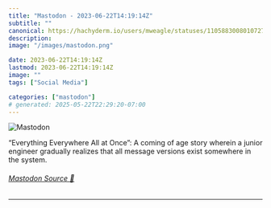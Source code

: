 ```yaml
---
title: "Mastodon - 2023-06-22T14:19:14Z"
subtitle: ""
canonical: https://hachyderm.io/users/mweagle/statuses/110588300801072767
description:
image: "/images/mastodon.png"

date: 2023-06-22T14:19:14Z
lastmod: 2023-06-22T14:19:14Z
image: ""
tags: ["Social Media"]

categories: ["mastodon"]
# generated: 2025-05-22T22:29:20-07:00
---
```

![Mastodon](/images/mastodon.png)

<p>“Everything Everywhere All at Once”: A coming of age story wherein a junior engineer gradually realizes that all message versions exist somewhere in the system.</p>


###### [Mastodon Source 🐘](https://hachyderm.io/@mweagle/110588300801072767)

___
